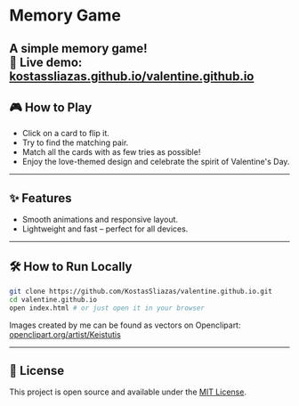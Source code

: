 # Memory Game

A simple memory game!  
🔗 **Live demo:** [kostassliazas.github.io/valentine.github.io](https://kostassliazas.github.io/valentine.github.io)
---
## 🎮 How to Play
- Click on a card to flip it.
- Try to find the matching pair.
- Match all the cards with as few tries as possible!
- Enjoy the love-themed design and celebrate the spirit of Valentine's Day.
---
## ✨ Features
- Smooth animations and responsive layout.
- Lightweight and fast – perfect for all devices.
---
## 🛠️ How to Run Locally
```bash
git clone https://github.com/KostasSliazas/valentine.github.io.git
cd valentine.github.io
open index.html # or just open it in your browser
```
Images created by me can be found as vectors on Openclipart: [openclipart.org/artist/Keistutis](https://openclipart.org/artist/Keistutis)

---
## 📜 License
This project is open source and available under the [MIT License](LICENSE).

